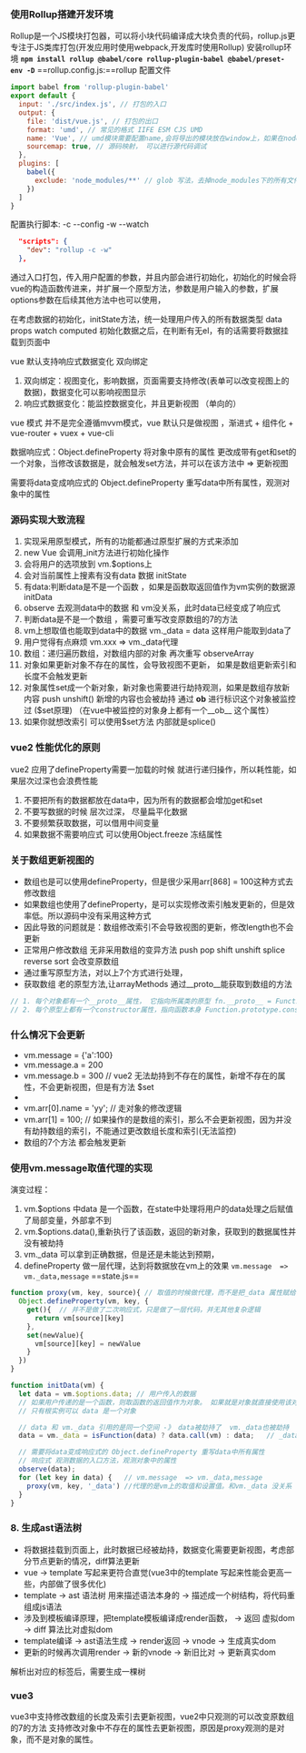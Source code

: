 ### 使用Rollup搭建开发环境
Rollup是一个JS模块打包器，可以将小块代码编译成大块负责的代码，rollup.js更专注于JS类库打包(开发应用时使用webpack,开发库时使用Rollup) 
安装rollup环境
**`npm install rollup @babel/core rollup-plugin-babel @babel/preset-env -D`**
==rollup.config.js:==rollup 配置文件
```js
import babel from 'rollup-plugin-babel'
export default {
  input: './src/index.js', // 打包的入口
  output: {
    file: 'dist/vue.js', // 打包的出口
    format: 'umd', // 常见的格式 IIFE ESM CJS UMD
    name: 'Vue', // umd模块需要配置name,会将导出的模块放在window上，如果在node中使用cjs，如果只是打包webpack里面导入esm模块，前端里script iife umd
    sourcemap: true, // 源码映射， 可以进行源代码调试
  },
  plugins: [
    babel({
      exclude: 'node_modules/**' // glob 写法，去掉node_modules下的所有文件夹的文件
    })
  ]
}
```

配置执行脚本: -c --config  -w --watch
```json
  "scripts": {
    "dev": "rollup -c -w"
  },
```

通过入口打包，传入用户配置的参数，并且内部会进行初始化，初始化的时候会将vue的构造函数传进来，并扩展一个原型方法，参数是用户输入的参数，扩展options参数在后续其他方法中也可以使用，

在考虑数据的初始化，initState方法，统一处理用户传入的所有数据类型 data props watch computed
初始化数据之后，在判断有无el，有的话需要将数据挂载到页面中

vue 默认支持响应式数据变化  双向绑定
1. 双向绑定：视图变化，影响数据，页面需要支持修改(表单可以改变视图上的数据)，数据变化可以影响视图显示
2. 响应式数据变化：能监控数据变化，并且更新视图 （单向的）

vue 模式 并不是完全遵循mvvm模式，vue 默认只是做视图 ，渐进式 + 组件化 + vue-router + vuex + vue-cli 

数据响应式：Object.defineProperty 将对象中原有的属性 更改成带有get和set的一个对象，当修改该数据是，就会触发set方法，并可以在该方法中 => 更新视图

需要将data变成响应式的 Object.defineProperty 重写data中所有属性，观测对象中的属性

### 源码实现大致流程
1. 实现采用原型模式，所有的功能都通过原型扩展的方式来添加
2. new Vue 会调用_init方法进行初始化操作
3. 会将用户的选项放到 vm.$options上
4. 会对当前属性上搜素有没有data 数据   initState
5. 有data:判断data是不是一个函数 ，如果是函数取返回值作为vm实例的数据源 initData
6. observe 去观测data中的数据 和 vm没关系，此时data已经变成了响应式
7. 判断data是不是一个数组 ，需要可重写改变原数组的7的方法
8. vm上想取值也能取到data中的数据 vm._data = data 这样用户能取到data了
9. 用户觉得有点麻烦 vm.xxx => vm._data代理
10. 数组：递归遍历数组，对数组内部的对象 再次重写 observeArray
11. 对象如果更新对象不存在的属性，会导致视图不更新， 如果是数组更新索引和长度不会触发更新
12. 对象属性set成一个新对象，新对象也需要进行劫持观测，如果是数组存放新内容 push unshift() 新增的内容也会被劫持 通过 __ob__ 进行标识这个对象被监控过 ($set原理) （在vue中被监控的对象身上都有一个__ob__ 这个属性）
13. 如果你就想改索引 可以使用$set方法 内部就是splice()

### vue2 性能优化的原则
vue2 应用了defineProperty需要一加载的时候 就进行递归操作，所以耗性能，如果层次过深也会浪费性能
1) 不要把所有的数据都放在data中，因为所有的数据都会增加get和set
2) 不要写数据的时候 层次过深， 尽量扁平化数据 
3) 不要频繁获取数据，可以借用中间变量
4) 如果数据不需要响应式 可以使用Object.freeze 冻结属性 

### 关于数组更新视图的
- 数组也是可以使用defineProperty，但是很少采用arr[868] = 100这种方式去修改数组
- 如果数组也使用了defineProperty，是可以实现修改索引触发更新的，但是效率低。所以源码中没有采用这种方式
- 因此导致的问题就是：数组修改索引不会导致视图的更新，修改length也不会更新
- 正常用户修改数组 无非采用数组的变异方法 push pop shift unshift splice reverse sort 会改变原数组
- 通过重写原型方法，对以上7个方式进行处理，
- 获取数组 老的原型方法,让arrayMethods 通过__proto__能获取到数组的方法
```js
// 1. 每个对象都有一个__proto__属性， 它指向所属类的原型 fn.__proto__ = Function.prototype
// 2. 每个原型上都有一个constructor属性，指向函数本身 Function.prototype.constructor = Function
```
### 什么情况下会更新
- vm.message = {'a':100}
- vm.message.a = 200
- vm.message.b = 300  // vue2 无法劫持到不存在的属性，新增不存在的属性，不会更新视图，但是有方法 $set
- 
- vm.arr[0].name = 'yy';  // 走对象的修改逻辑
- vm.arr[1] = 100; // 如果操作的是数组的索引，那么不会更新视图，因为并没有劫持数组的索引，不能通过更改数组长度和索引(无法监控)
- 数组的7个方法 都会触发更新

### 使用vm.message取值代理的实现
演变过程：
1. vm.$options 中data 是一个函数，在state中处理将用户的data处理之后赋值了局部变量，外部拿不到 
2. vm.$options.data(),重新执行了该函数，返回的新对象，获取到的数据属性并没有被劫持
3. vm._data  可以拿到正确数据，但是还是未能达到预期，
4. defineProperty 做一层代理，达到将数据放在vm上的效果 `vm.message  => vm._data,message`
==state.js==
```js
function proxy(vm, key, source){ // 取值的时候做代理，而不是把_data 属性赋给vm，而且直接赋值会有命名冲突的问题
  Object.defineProperty(vm, key, {
    get(){  // 并不是做了二次响应式，只是做了一层代码，并无其他复杂逻辑
      return vm[source][key]
    },
    set(newValue){
      vm[source][key] = newValue
    }
  })
}

function initData(vm) {
  let data = vm.$options.data; // 用户传入的数据 
  // 如果用户传递的是一个函数，则取函数的返回值作为对象。 如果就是对象就直接使用该对象即可
  // 只有根实例可以 data 是一个对象

  // data 和 vm._data 引用的是同一个空间 -》 data被劫持了  vm._data也被劫持
  data = vm._data = isFunction(data) ? data.call(vm) : data;   // _data 已经是响应式的了

  // 需要将data变成响应式的 Object.defineProperty 重写data中所有属性
  // 响应式 观测数据的入口方法，观测对象中的属性
  observe(data);
  for (let key in data) {   // vm.message  => vm._data,message
    proxy(vm, key, '_data') //代理的是vm上的取值和设置值。和vm._data 没关系
  }
}

```
### 8. 生成ast语法树
- 将数据挂载到页面上，此时数据已经被劫持，数据变化需要更新视图，考虑部分节点更新的情况，diff算法更新
- vue -> template 写起来更符合直觉(vue3中的template 写起来性能会更高一些，内部做了很多优化)
- template -> ast 语法树 用来描述语法本身的 -> 描述成一个树结构，将代码重组成js语法
- 涉及到模板编译原理，把template模板编译成render函数， -> 返回 虚拟dom  -> diff 算法比对虚拟dom
- template编译 -> ast语法生成 -> render返回 -> vnode -> 生成真实dom 
- 更新的时候再次调用render -> 新的vnode  -> 新旧比对 -> 更新真实dom

解析出对应的标签后，需要生成一棵树
### vue3
vue3中支持修改数组的长度及索引去更新视图，vue2中只观测的可以改变原数组的7的方法
支持修改对象中不存在的属性去更新视图，原因是proxy观测的是对象，而不是对象的属性。 